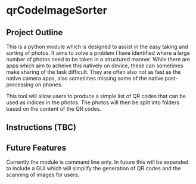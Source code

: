 # qrCodeImageSorter

## Project Outline

This is a python module which is designed to assist in the easy taking and sorting of photos. 
It aims to solve a problem I have identified where a large number of photos need to be taken 
in a structured manner. While there are apps which aim to acheive this natively on device, 
these can sometimes make sharing of the task difficult. They are often also not as fast as 
the native camera apps, also sometimes missing some of the native post-processing on phones.

This tool will allow users to produce a simple list of QR codes that can be used as indices 
in the photos. The photos will then be split into folders based on the content of the QR 
codes.

## Instructions (TBC)

## Future Features

Currently the module is command line only. In future this will be expanded to include a GUI
which will simplify the generation of QR codes and the scanning of images for users.

